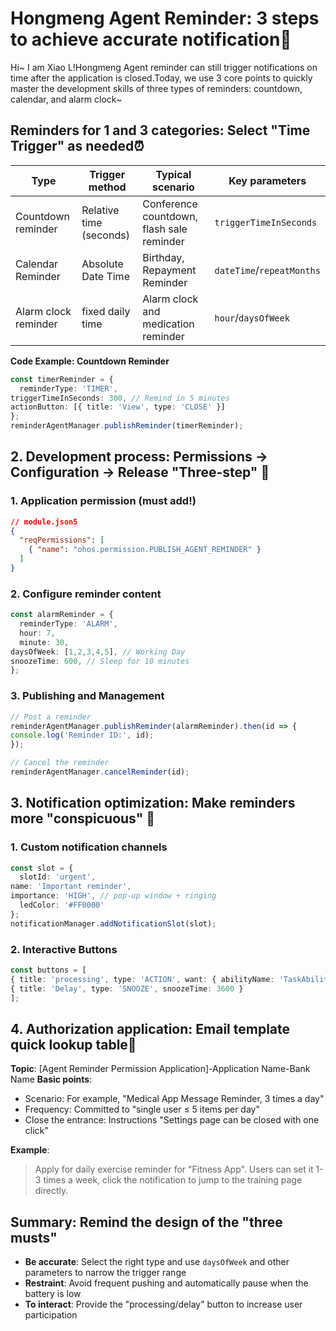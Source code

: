 
# Hongmeng Agent Reminder: 3 steps to achieve accurate notification📢

Hi~ I am Xiao L!Hongmeng Agent reminder can still trigger notifications on time after the application is closed.Today, we use 3 core points to quickly master the development skills of three types of reminders: countdown, calendar, and alarm clock~


## Reminders for 1 and 3 categories: Select "Time Trigger" as needed⏰
| Type | Trigger method | Typical scenario | Key parameters |
|------------|----------------|-------------------------|---------------------------|  
| Countdown reminder | Relative time (seconds) | Conference countdown, flash sale reminder | `triggerTimeInSeconds` |
| Calendar Reminder | Absolute Date Time | Birthday, Repayment Reminder | `dateTime`/`repeatMonths` |
| Alarm clock reminder | fixed daily time | Alarm clock and medication reminder | `hour`/`daysOfWeek` |

**Code Example: Countdown Reminder**
```typescript  
const timerReminder = {  
  reminderType: 'TIMER',  
triggerTimeInSeconds: 300, // Remind in 5 minutes
actionButton: [{ title: 'View', type: 'CLOSE' }]
};  
reminderAgentManager.publishReminder(timerReminder);  
```  


## 2. Development process: Permissions → Configuration → Release "Three-step" 🚀
### 1. Application permission (must add!)
```json  
// module.json5  
{  
  "reqPermissions": [  
    { "name": "ohos.permission.PUBLISH_AGENT_REMINDER" }  
  ]  
}  
```  

### 2. Configure reminder content
```typescript  
const alarmReminder = {  
  reminderType: 'ALARM',  
  hour: 7,  
  minute: 30,  
daysOfWeek: [1,2,3,4,5], // Working Day
snoozeTime: 600, // Sleep for 10 minutes
};  
```  

### 3. Publishing and Management
```typescript  
// Post a reminder
reminderAgentManager.publishReminder(alarmReminder).then(id => {  
console.log('Reminder ID:', id);
});  

// Cancel the reminder
reminderAgentManager.cancelReminder(id);  
```  


## 3. Notification optimization: Make reminders more "conspicuous" 👀
### 1. Custom notification channels
```typescript  
const slot = {  
  slotId: 'urgent',  
name: 'Important reminder',
importance: 'HIGH', // pop-up window + ringing
  ledColor: '#FF0000'  
};  
notificationManager.addNotificationSlot(slot);  
```  

### 2. Interactive Buttons
```typescript  
const buttons = [  
{ title: 'processing', type: 'ACTION', want: { abilityName: 'TaskAbility' } },
{ title: 'Delay', type: 'SNOOZE', snoozeTime: 3600 }
];  
```  


## 4. Authorization application: Email template quick lookup table📧
**Topic**: [Agent Reminder Permission Application]-Application Name-Bank Name
**Basic points**:
- Scenario: For example, "Medical App Message Reminder, 3 times a day"
- Frequency: Committed to "single user ≤ 5 items per day"
- Close the entrance: Instructions "Settings page can be closed with one click"

**Example**:
> Apply for daily exercise reminder for "Fitness App". Users can set it 1-3 times a week, click the notification to jump to the training page directly.


## Summary: Remind the design of the "three musts"
- **Be accurate**: Select the right type and use `daysOfWeek` and other parameters to narrow the trigger range
- **Restraint**: Avoid frequent pushing and automatically pause when the battery is low
- **To interact**: Provide the "processing/delay" button to increase user participation
